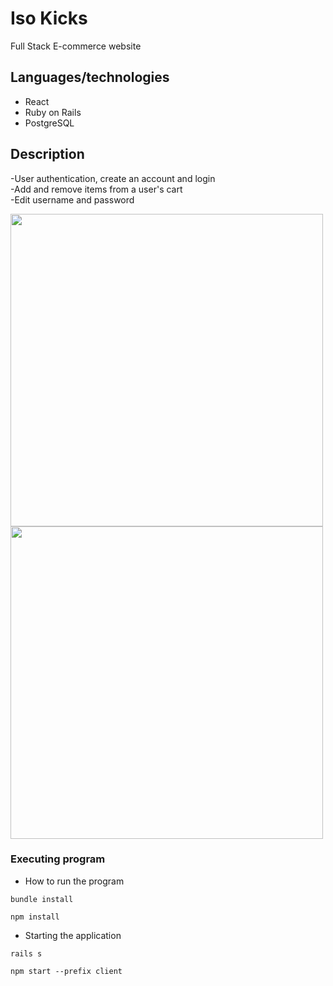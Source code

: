 # Iso Kicks

Full Stack E-commerce website

## Languages/technologies

* React
* Ruby on Rails
* PostgreSQL

## Description

-User authentication, create an account and login
<br>
-Add and remove items from a user's cart
<br>
-Edit username and password

<img src="client/demo/isokicks1.gif" width="500">
<img src="client/demo/isokicks2.gif" width="500">



### Executing program

* How to run the program

```
bundle install
```
```
npm install
```
* Starting the application
```
rails s
```
```
npm start --prefix client
```





